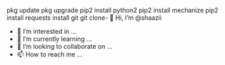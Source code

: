 pkg update
pkg upgrade
pip2 install python2
pip2 install mechanize
pip2 install requests
install git
git clone- 👋 Hi, I’m @shaazii
- 👀 I’m interested in ...
- 🌱 I’m currently learning ...
- 💞️ I’m looking to collaborate on ...
- 📫 How to reach me ...

<!---
shaazii/shaazii is a ✨ special ✨ repository because its `README.md` (this file) appears on your GitHub profile.
You can click the Preview link to take a look at your changes.
--->

